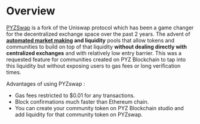 # Overview

[PYZSwap](https://PYZswap.com/#/swap) is a fork of the Uniswap protocol which has been a game changer for the decentralized exchange space over the past 2 years. The advent of [**automated market makin**](https://cointelegraph.com/explained/uniswap-and-automated-market-makers-explained)**g and liquidity** pools that allow tokens and communities to build on top of that liquidity **without dealing directly with centralized exchanges** and with relatively low entry barrier. This was a requested feature for communities created on PYZ Blockchain to tap into this liquidity but without exposing users to gas fees or long verification times. 

Advantages of using PYZswap : 

* Gas fees restricted to $0.01 for any transactions.
* Block confirmations much faster than Ethereum chain. 
* You can create your community token on PYZ Blockchain studio and add liquidity for that community token on PYZswap. 

